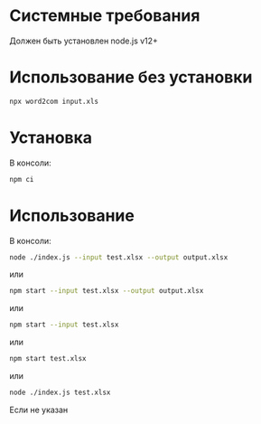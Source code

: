 # Системные требования

Должен быть установлен node.js v12+

# Использование без установки

```bash
npx word2com input.xls
```

# Установка

В консоли:
```bash
npm ci
```

# Использование

В консоли:
```bash
node ./index.js --input test.xlsx --output output.xlsx
```
или
```bash
npm start --input test.xlsx --output output.xlsx
```
или
```bash
npm start --input test.xlsx
```

или
```bash
npm start test.xlsx
```

или
```bash
node ./index.js test.xlsx
```

Если не указан 